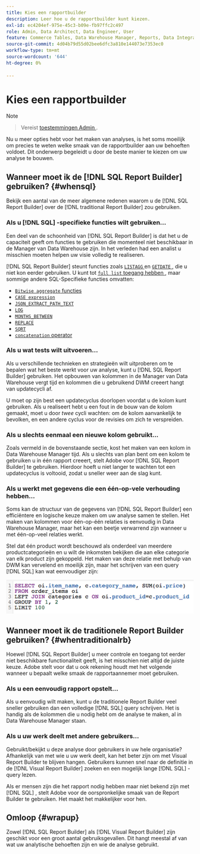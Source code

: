 ```yaml
---
title: Kies een rapportbuilder
description: Leer hoe u de rapportbuilder kunt kiezen.
exl-id: ec4204ef-975e-45c3-b09e-fb97ffc2c497
role: Admin, Data Architect, Data Engineer, User
feature: Commerce Tables, Data Warehouse Manager, Reports, Data Integration
source-git-commit: 4d04b79d55d02bee6dfc3a810e144073e7353ec0
workflow-type: tm+mt
source-wordcount: '644'
ht-degree: 0%

---
```


# Kies een rapportbuilder

>[!NOTE]
>>Vereist [ toestemmingen Admin ](../../administrator/user-management/user-management.md).

Nu u meer opties hebt voor het maken van analyses, is het soms moeilijk om precies te weten welke smaak van de rapportbuilder aan uw behoeften voldoet. Dit onderwerp begeleidt u door de beste manier te kiezen om uw analyse te bouwen.

## Wanneer moet ik de [!DNL SQL Report Builder] gebruiken? {#whensql}

Bekijk een aantal van de meer algemene redenen waarom u de [!DNL SQL Report Builder] over de [!DNL traditional Report Builder] zou gebruiken.

### Als u [!DNL SQL] -specifieke functies wilt gebruiken...

Een deel van de schoonheid van [!DNL SQL Report Builder] is dat het u de capaciteit geeft om functies te gebruiken die momenteel niet beschikbaar in de Manager van Data Warehouse zijn. In het verleden had een analist u misschien moeten helpen uw visie volledig te realiseren.

[!DNL SQL Report Builder] steunt functies zoals [`LISTAGG` ](https://docs.aws.amazon.com/redshift/latest/dg/r_LISTAGG.html) en [`GETDATE` ](https://docs.aws.amazon.com/redshift/latest/dg/r_GETDATE.html), die u niet kon eerder gebruiken. U kunt tot [`full list` toegang hebben ](https://docs.aws.amazon.com/redshift/latest/dg/c_SQL_functions.html), maar sommige andere SQL-Specifieke functies omvatten:

* [`Bitwise aggregate` functies ](https://docs.aws.amazon.com/redshift/latest/dg/c_bitwise_aggregate_functions.html)
* [`CASE expression`](https://docs.aws.amazon.com/redshift/latest/dg/r_CASE_function.html)
* [`JSON_EXTRACT_PATH_TEXT`](https://docs.aws.amazon.com/redshift/latest/dg/JSON_EXTRACT_PATH_TEXT.html)
* [`LOG`](https://docs.aws.amazon.com/redshift/latest/dg/r_LOG.html)
* [`MONTHS_BETWEEN`](https://docs.aws.amazon.com/redshift/latest/dg/r_MONTHS_BETWEEN_function.html)
* [`REPLACE`](https://docs.aws.amazon.com/redshift/latest/dg/r_REPLACE.html)
* [`SQRT`](https://docs.aws.amazon.com/redshift/latest/dg/r_SQRT.html)
* [`concatenation` operator ](https://docs.aws.amazon.com/redshift/latest/dg/r_concat_op.html)

### Als u wat tests wilt uitvoeren...

Als u verschillende technieken en strategieën wilt uitproberen om te bepalen wat het beste werkt voor uw analyse, kunt u [!DNL SQL Report Builder] gebruiken. Het opbouwen van kolommen in de Manager van Data Warehouse vergt tijd en kolommen die u gebruikend DWM creeert hangt van updatecycli af.

U moet op zijn best een updatecyclus doorlopen voordat u de kolom kunt gebruiken. Als u realiseert hebt u een fout in de bouw van de kolom gemaakt, moet u door *twee* cycli wachten: om de kolom aanvankelijk te bevolken, en een andere cyclus voor de revisies om zich te verspreiden.

### Als u slechts eenmaal een nieuwe kolom gebruikt...

Zoals vermeld in de bovenstaande sectie, kost het maken van een kolom in Data Warehouse Manager tijd. Als u slechts van plan bent om een kolom te gebruiken u in één rapport creeert, stelt Adobe voor [!DNL SQL Report Builder] te gebruiken. Hierdoor hoeft u niet langer te wachten tot een updatecyclus is voltooid, zodat u sneller weer aan de slag kunt.

### Als u werkt met gegevens die een één-op-vele verhouding hebben...

Soms kan de structuur van de gegevens van [!DNL SQL Report Builder] een efficiëntere en logische keuze maken om uw analyse samen te stellen. Het maken van kolommen voor één-op-één relaties is eenvoudig in Data Warehouse Manager, maar het kan een beetje verwarrend zijn wanneer u met één-op-veel relaties werkt.

Stel dat één product wordt beschouwd als onderdeel van meerdere productcategorieën en u wilt de inkomsten bekijken die aan elke categorie van elk product zijn gekoppeld. Het maken van deze relatie met behulp van DWM kan vervelend en moeilijk zijn, maar het schrijven van een query [!DNL SQL] kan wat eenvoudiger zijn:

![ SQL vraag die opbrengst door productcategorie met één-aan-vele verhoudingen toont ](../../assets/When_should_I_use_the_RB_2.png)

## Wanneer moet ik de traditionele Report Builder gebruiken? {#whentraditionalrb}

Hoewel [!DNL SQL Report Builder] u meer controle en toegang tot eerder niet beschikbare functionaliteit geeft, is het misschien niet altijd de juiste keuze. Adobe stelt voor dat u ook rekening houdt met het volgende wanneer u bepaalt welke smaak de rapportaannemer moet gebruiken.

### Als u een eenvoudig rapport opstelt...

Als u eenvoudig wilt maken, kunt u de traditionele Report Builder veel sneller gebruiken dan een volledige [!DNL SQL] query schrijven. Het is handig als de kolommen die u nodig hebt om de analyse te maken, al in Data Warehouse Manager staan.

### Als u uw werk deelt met andere gebruikers...

Gebruikt/bekijkt u deze analyse door gebruikers in uw hele organisatie? Afhankelijk van met wie u uw werk deelt, kan het beter zijn om met Visual Report Builder te blijven hangen. Gebruikers kunnen snel naar de definitie in de [!DNL Visual Report Builder] zoeken en een mogelijk lange [!DNL SQL] -query lezen.

Als er mensen zijn die het rapport nodig hebben maar niet bekend zijn met [!DNL SQL] , stelt Adobe voor de oorspronkelijke smaak van de Report Builder te gebruiken. Het maakt het makkelijker voor hen.

## Omloop {#wrapup}

Zowel [!DNL SQL Report Builder] als [!DNL Visual Report Builder] zijn geschikt voor een groot aantal gebruiksgevallen. Dit hangt meestal af van wat uw analytische behoeften zijn en wie de analyse gebruikt.
